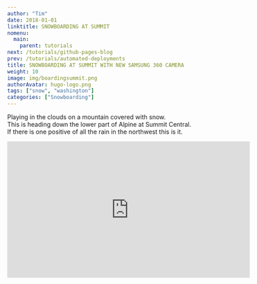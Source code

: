 ```yaml
---
author: "Tim"
date: 2018-01-01
linktitle: SNOWBOARDING AT SUMMIT
nomenu:
  main:
    parent: tutorials
next: /tutorials/github-pages-blog
prev: /tutorials/automated-deployments
title: SNOWBOARDING AT SUMMIT WITH NEW SAMSUNG 360 CAMERA
weight: 10
image: img/boardingsummit.png
authorAvatar: hugo-logo.png
tags: ["snow", "washington"]
categories: ["Snowboarding"]
---
```


Playing in the clouds on a mountain covered with snow.    
This is heading down the lower part of Alpine at Summit Central.  
If there is one positive of all the rain in the northwest this is it.  

<script src="https://static.kuula.io/embed.js" data-kuula="https://kuula.co/share/7ln8c?fs=1&vr=0&thumbs=1&chromeless=0&logo=0" data-width="100%" data-height="640px"></script>

<iframe width="560" height="315" src="https://www.youtube.com/embed/bJG8a87_Kj4" frameborder="0" allow="autoplay; encrypted-media" allowfullscreen></iframe>
